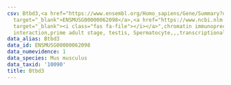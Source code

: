 ```yaml
---
csv: Btbd3,<a href="https://www.ensembl.org/Homo_sapiens/Gene/Summary?db=core;g=ENSMUSG00000062098"
  target="_blank">ENSMUSG00000062098</a>,<a href="https://www.ncbi.nlm.nih.gov/pubmed/25450459"
  target="_blank"><i class="fas fa-file"></i></a>",chromatin immunoprecipitation assay,direct
  interaction,prime adult stage, testis, Spermatocyte,,,transcriptional regulation,
data_alias: Btbd3
data_id: ENSMUSG00000062098
data_numevidence: 1
data_species: Mus musculus
data_taxid: '10090'
title: Btbd3
---
```

